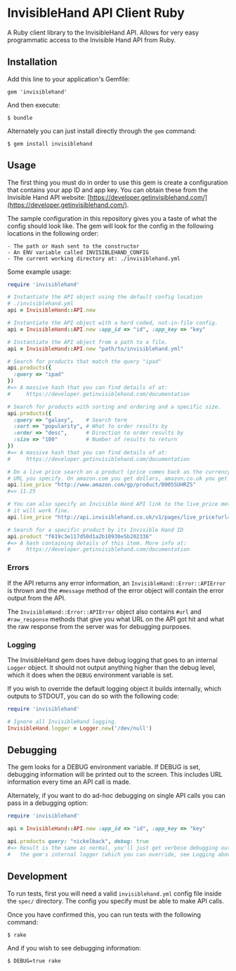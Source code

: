 # InvisibleHand API Client Ruby

A Ruby client library to the InvisibleHand API. Allows for very easy
programmatic access to the Invisible Hand API from Ruby.

## Installation

Add this line to your application's Gemfile:

    gem 'invisiblehand'

And then execute:

    $ bundle

Alternately you can just install directly through the `gem` command:

    $ gem install invisiblehand

## Usage

The first thing you must do in order to use this gem is create a configuration
that contains your app ID and app key. You can obtain these from the Invisible
Hand API website:
[https://developer.getinvisiblehand.com/](https://developer.getinvisiblehand.com/).

The sample configuration in this repository gives you a taste of what the config
should look like. The gem will look for the config in the following locations in
the following order:

    - The path or Hash sent to the constructor
    - An ENV variable called INVISIBLEHAND_CONFIG
    - The current working directory at: ./invisiblehand.yml

Some example usage:

``` ruby
require 'invisiblehand'

# Instantiate the API object using the default config location
# ./invisiblehand.yml
api = InvisibleHand::API.new

# Instantiate the API object with a hard coded, not-in-file config.
api = InvisibleHand::API.new :app_id => "id", :app_key => "key"

# Instantiate the API object from a path to a file.
api = InvisibleHand::API.new "path/to/invisiblehand.yml"

# Search for products that match the query "ipad"
api.products({
  :query => "ipad"
})
#=> A massive hash that you can find details of at:
#     https://developer.getinvisiblehand.com/documentation

# Search for products with sorting and ordering and a specific size.
api.products({
  :query => "galaxy",    # Search term
  :sort => "popularity", # What to order results by
  :order => "desc",      # Direction to order results by
  :size => "100"         # Number of results to return
})
#=> A massive hash that you can find details of at:
#     https://developer.getinvisiblehand.com/documentation

# Do a live price search on a product (price comes back as the currency in the
# URL you specify. On amazon.com you get dollars, amazon.co.uk you get pounds.)
api.live_price "http://www.amazon.com/gp/product/B005SUHRZS"
#=> 11.25

# You can also specify an Invisible Hand API link to the live_price method and
# it will work fine.
api.live_price "http://api.invisiblehand.co.uk/v1/pages/live_price?url=http%3A%2F%2Fwww.amazon.com%2Fgp%2Fproduct%2FB007PRHNHO"

# Search for a specific product by its Invisible Hand ID
api.product "f619c3e117d50d1a2b10930e5b202336"
#=> A hash containing details of this item. More info at:
#     https://developer.getinvisiblehand.com/documentation

```

### Errors

If the API returns any error information, an `InvisibleHand::Error::APIError` is
thrown and the `#message` method of the error object will contain the error
output from the API.

The `InvisibleHand::Error::APIError` object also contains `#url` and
`#raw_response` methods that give you what URL on the API got hit and what the
raw response from the server was for debugging purposes.

### Logging

The InvisibleHand gem does have debug logging that goes to an internal `Logger`
object. It should not output anything higher than the debug level, which it does
when the `DEBUG` environment variable is set.

If you wish to override the default logging object it builds internally, which
outputs to STDOUT, you can do so with the following code:

``` ruby
require 'invisiblehand'

# Ignore all InvisibleHand logging.
InvisibleHand.logger = Logger.new('/dev/null')
```

## Debugging

The gem looks for a DEBUG environment variable. If DEBUG is set, debugging
information will be printed out to the screen. This includes URL information
every time an API call is made.

Alternately, if you want to do ad-hoc debugging on single API calls you can pass
in a debugging option:

``` ruby
require 'invisiblehand'

api = InvisibleHand::API.new :app_id => "id", :app_key => "key"

api.products query: "nickelback", debug: true
#=> Result is the same as normal, you'll just get verbose debugging output to
#   the gem's internal logger (which you can override, see Logging above).
```

## Development

To run tests, first you will need a valid `invisiblehand.yml` config file inside
the `spec/` directory. The config you specify must be able to make API calls.

Once you have confirmed this, you can run tests with the following command:

    $ rake

And if you wish to see debugging information:

    $ DEBUG=true rake
